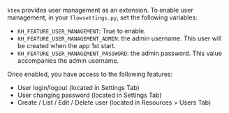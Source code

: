 `ktem` provides user management as an extension. To enable user management, in
your `flowsettings.py`, set the following variables:

- `KH_FEATURE_USER_MANAGEMENT`: True to enable.
- `KH_FEATURE_USER_MANAGEMENT_ADMIN`: the admin username. This user will be
  created when the app 1st start.
- `KH_FEATURE_USER_MANAGEMENT_PASSWORD`: the admin password. This value
  accompanies the admin username.

Once enabled, you have access to the following features:

- User login/logout (located in Settings Tab)
- User changing password (located in Settings Tab)
- Create / List / Edit / Delete user (located in Resources > Users Tab)

